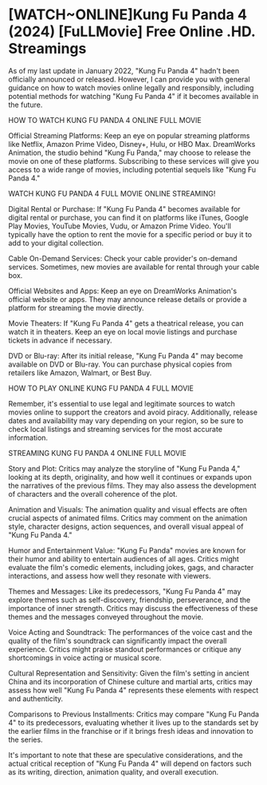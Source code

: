 <h1>[WATCH~ONLINE]Kung Fu Panda 4 (2024) [FuLLMovie] Free Online .HD. Streamings</h1>

As of my last update in January 2022, "Kung Fu Panda 4" hadn't been officially announced or released. However, I can provide you with general guidance on how to watch movies online legally and responsibly, including potential methods for watching "Kung Fu Panda 4" if it becomes available in the future.

HOW TO WATCH KUNG FU PANDA 4 ONLINE FULL MOVIE

Official Streaming Platforms: Keep an eye on popular streaming platforms like Netflix, Amazon Prime Video, Disney+, Hulu, or HBO Max. DreamWorks Animation, the studio behind "Kung Fu Panda," may choose to release the movie on one of these platforms. Subscribing to these services will give you access to a wide range of movies, including potential sequels like "Kung Fu Panda 4."

WATCH KUNG FU PANDA 4 FULL MOVIE ONLINE STREAMING!

Digital Rental or Purchase: If "Kung Fu Panda 4" becomes available for digital rental or purchase, you can find it on platforms like iTunes, Google Play Movies, YouTube Movies, Vudu, or Amazon Prime Video. You'll typically have the option to rent the movie for a specific period or buy it to add to your digital collection.

Cable On-Demand Services: Check your cable provider's on-demand services. Sometimes, new movies are available for rental through your cable box.

Official Websites and Apps: Keep an eye on DreamWorks Animation's official website or apps. They may announce release details or provide a platform for streaming the movie directly.

Movie Theaters: If "Kung Fu Panda 4" gets a theatrical release, you can watch it in theaters. Keep an eye on local movie listings and purchase tickets in advance if necessary.

DVD or Blu-ray: After its initial release, "Kung Fu Panda 4" may become available on DVD or Blu-ray. You can purchase physical copies from retailers like Amazon, Walmart, or Best Buy.

HOW TO PLAY ONLINE KUNG FU PANDA 4 FULL MOVIE

Remember, it's essential to use legal and legitimate sources to watch movies online to support the creators and avoid piracy. Additionally, release dates and availability may vary depending on your region, so be sure to check local listings and streaming services for the most accurate information.

STREAMING KUNG FU PANDA 4 ONLINE FULL MOVIE

Story and Plot: Critics may analyze the storyline of "Kung Fu Panda 4," looking at its depth, originality, and how well it continues or expands upon the narratives of the previous films. They may also assess the development of characters and the overall coherence of the plot.

Animation and Visuals: The animation quality and visual effects are often crucial aspects of animated films. Critics may comment on the animation style, character designs, action sequences, and overall visual appeal of "Kung Fu Panda 4."

Humor and Entertainment Value: "Kung Fu Panda" movies are known for their humor and ability to entertain audiences of all ages. Critics might evaluate the film's comedic elements, including jokes, gags, and character interactions, and assess how well they resonate with viewers.

Themes and Messages: Like its predecessors, "Kung Fu Panda 4" may explore themes such as self-discovery, friendship, perseverance, and the importance of inner strength. Critics may discuss the effectiveness of these themes and the messages conveyed throughout the movie.

Voice Acting and Soundtrack: The performances of the voice cast and the quality of the film's soundtrack can significantly impact the overall experience. Critics might praise standout performances or critique any shortcomings in voice acting or musical score.

Cultural Representation and Sensitivity: Given the film's setting in ancient China and its incorporation of Chinese culture and martial arts, critics may assess how well "Kung Fu Panda 4" represents these elements with respect and authenticity.

Comparisons to Previous Installments: Critics may compare "Kung Fu Panda 4" to its predecessors, evaluating whether it lives up to the standards set by the earlier films in the franchise or if it brings fresh ideas and innovation to the series.

It's important to note that these are speculative considerations, and the actual critical reception of "Kung Fu Panda 4" will depend on factors such as its writing, direction, animation quality, and overall execution.
